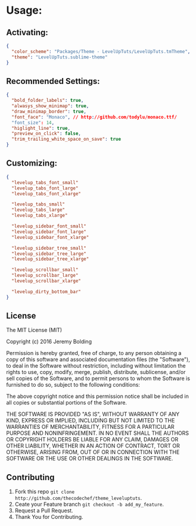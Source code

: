 # Usage:


## Activating:

```json
{
  "color_scheme": "Packages/Theme - LevelUpTuts/LevelUpTuts.tmTheme",
  "theme": "LevelUpTuts.sublime-theme"
}
```
## Recommended Settings:

```json
{
  "bold_folder_labels": true,
  "alwasys_show_minimap": true,
  "draw_minimap_border": true,
  "font_face": "Monaco", // http://github.com/todylu/monaco.ttf/
  "font_size": 14,
  "higlight_line": true,
  "preview_on_click": false,
  "trim_trailing_white_space_on_save": true
}
```

## Customizing:

```json
{
  "levelup_tabs_font_small"
  "levelup_tabs_font_large"
  "levelup_tabs_font_xlarge"

  "levelup_tabs_small"
  "levelup_tabs_large"
  "levelup_tabs_xlarge"

  "levelup_sidebar_font_small"
  "levelup_sidebar_font_large"
  "levelup_sidebar_font_xlarge"

  "levelup_sidebar_tree_small"
  "levelup_sidebar_tree_large"
  "levelup_sidebar_tree_xlarge"

  "levelup_scrollbar_small"
  "levelup_scrollbar_large"
  "levelup_scrollbar_xlarge"

  "levelup_dirty_bottom_bar"
}
```

## License

The MIT License (MIT)

Copyright (c) 2016 Jeremy Bolding

Permission is hereby granted, free of charge, to any person obtaining a copy
of this software and associated documentation files (the "Software"), to deal
in the Software without restriction, including without limitation the rights
to use, copy, modify, merge, publish, distribute, sublicense, and/or sell
copies of the Software, and to permit persons to whom the Software is
furnished to do so, subject to the following conditions:

The above copyright notice and this permission notice shall be included in all
copies or substantial portions of the Software.

THE SOFTWARE IS PROVIDED "AS IS", WITHOUT WARRANTY OF ANY KIND, EXPRESS OR
IMPLIED, INCLUDING BUT NOT LIMITED TO THE WARRANTIES OF MERCHANTABILITY,
FITNESS FOR A PARTICULAR PURPOSE AND NONINFRINGEMENT. IN NO EVENT SHALL THE
AUTHORS OR COPYRIGHT HOLDERS BE LIABLE FOR ANY CLAIM, DAMAGES OR OTHER
LIABILITY, WHETHER IN AN ACTION OF CONTRACT, TORT OR OTHERWISE, ARISING FROM,
OUT OF OR IN CONNECTION WITH THE SOFTWARE OR THE USE OR OTHER DEALINGS IN THE
SOFTWARE.

## Contributing

  1. Fork this repo `git clone http://github.com/thecodechef/theme_leveluptuts`.
  2. Ceate your Feature branch `git checkout -b add_my_feature`.
  3. Request a Pull Request.
  4. Thank You for Contributing.